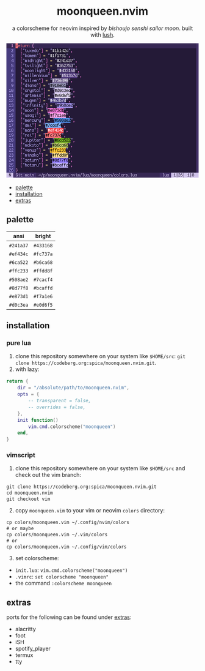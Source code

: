 <div align="center">

# moonqueen.nvim

a colorscheme for neovim inspired by *bishoujo senshi sailor moon*. built with [lush](https://github.com/rktjmp/lush.nvim/).

<img src="assets/grim.png" alt="in the name of the moon">

</div>

- <a href="#palette">palette</a>
- <a href="#installation">installation</a>
- <a href="#extras">extras</a>

<a name="palette"></a>
## palette

| ansi      | bright    |
| --------- | ----------|
| `#241a37` | `#433168` |
| `#ef434c` | `#fc737a` |
| `#6ca522` | `#b6ca68` |
| `#ffc233` | `#ffdd8f` |
| `#508ae2` | `#7cacf4` |
| `#8d77f8` | `#bcaffd` |
| `#e873d1` | `#f7a1e6` |
| `#d0c3ea` | `#e0d6f5` |

<a name="installation"></a>
## installation

### pure lua

1. clone this repository somewhere on your system like `$HOME/src`: `git clone https://codeberg.org:spica/moonqueen.nvim.git`.
2. with lazy:

```lua
return {
	dir = "/absolute/path/to/moonqueen.nvim",
	opts = {
		-- transparent = false,
		-- overrides = false,
	},
	init function()
		vim.cmd.colorscheme("moonqueen")
	end,
}
```

### vimscript

1. clone this repository somewhere on your system like `$HOME/src` and check out the vim branch:

```
git clone https://codeberg.org:spica/moonqueen.nvim.git
cd moonqueen.nvim
git checkout vim
```

2. copy `moonqueen.vim` to your vim or neovim `colors` directory:

```
cp colors/moonqueen.vim ~/.config/nvim/colors
# or maybe
cp colors/moonqueen.vim ~/.vim/colors
# or
cp colors/moonqueen.vim ~/.config/vim/colors
```

3. set colorscheme:

- `init.lua`: `vim.cmd.colorscheme("moonqueen")`
- `.vimrc`: `set colorscheme "moonqueen"`
- the command  `:colorscheme moonqueen`

<a name="extras"></a>
## extras

ports for the following can be found under [extras](https://codeberg.org/spica/moonqueen.nvim/src/branch/main/extras):

- alacritty
- foot
- iSH
- spotify_player
- termux
- tty
